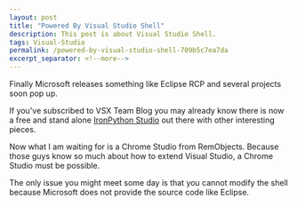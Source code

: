 ```yaml
---
layout: post
title: "Powered By Visual Studio Shell"
description: This post is about Visual Studio Shell.
tags: Visual-Studio
permalink: /powered-by-visual-studio-shell-709b5c7ea7da
excerpt_separator: <!--more-->
---
```

Finally Microsoft releases something like Eclipse RCP and several projects soon pop up.

If you've subscribed to VSX Team Blog you may already know there is now a free and stand alone [IronPython Studio](http://www.codeplex.com/IronPythonStudio) out there with other interesting pieces.
<!--more-->

Now what I am waiting for is a Chrome Studio from RemObjects. Because those guys know so much about how to extend Visual Studio, a Chrome Studio must be possible.

The only issue you might meet some day is that you cannot modify the shell because Microsoft does not provide the source code like Eclipse.
